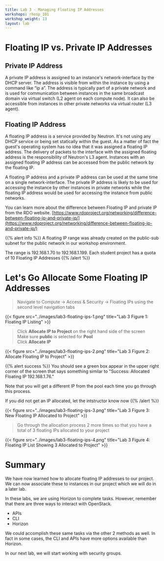 ```yaml
---
title: Lab 3 - Managing Floating IP Addresses
workshops: rhosp_101
workshop_weight: 13
layout: lab
---
```


# Floating IP vs. Private IP Addresses

## Private IP Address

A private IP address is assigned to an instance's network-interface by the DHCP server. The address is visible from within the instance by using a command like “ip a”. The address is typically part of a private network and is used for communication between instances in the same broadcast domain via virtual switch (L2 agent on each compute node). It can also be accessible from instances in other private networks via virtual router (L3 agent).

## Floating IP Address

A floating IP address is a service provided by Neutron. It's not using any DHCP service or being set statically within the guest. As a matter of fact the guest's operating system has no idea that it was assigned a floating IP address. The delivery of packets to the interface with the assigned floating address is the responsibility of Neutron's L3 agent. Instances with an assigned floating IP address can be accessed from the public network by the floating IP.

A floating IP address and a private IP address can be used at the same time on a single network-interface. The private IP address is likely to be used for accessing the instance by other instances in private networks while the floating IP address would be used for accessing the instance from public networks. 

You can learn more about the difference between Floating IP and private IP from the RDO website.
[https://www.rdoproject.org/networking/difference-between-floating-ip-and-private-ip/](https://www.rdoproject.org/networking/difference-between-floating-ip-and-private-ip/)

{{% alert info %}}
A floating IP range was already created on the public-sub subnet for the public network in our workshop environment.

The range is 192.168.1.70 to 192.168.1.199. Each student project has a quota of 10 Floating IP Addresses
{{% /alert %}}

# Let's Go Allocate Some Floating IP Addresses

> Navigate to Compute -> Access & Security -> Floating IPs using the second level navigation tabs  

{{< figure src="../images/lab3-floating-ips-1.png" title="Lab 3 Figure 1: Floating IP Listing" >}}

> Click **Allocate IP to Project** on the right hand side of the screen  
> Make sure **public** is selected for **Pool**  
> Click **Allocate IP**

{{< figure src="../images/lab3-floating-ips-2.png" title="Lab 3 Figure 2: Allocate Floating IP to Project" >}}

{{% alert success %}}
You should see a green box appear in the upper right corner of the screen that says something similar to "Success: Allocated Floating IP 192.168.1.76."

Note that you will get a different IP from the pool each time you go through this process.

If you did not get an IP allocated, let the intstructor know now
{{% /alert %}}

{{< figure src="../images/lab3-floating-ips-3.png" title="Lab 3 Figure 3: New Floating IP Allocated to Project" >}}

> Go through the allocation process 2 more times so that you have a total of 3 floating IPs allocated to your project

{{< figure src="../images/lab3-floating-ips-4.png" title="Lab 3 Figure 4: Floating IP List Showing 3 Allocated to Project" >}}

# Summary

We have now learned how to allocate floating IP addresses to our project. We can now associate these to instances in our project which we will do in a later lab.

In these labs, we are using Horizon to complete tasks. However, remember that there are three ways to interact with OpenStack.  

- APIs  
- CLI  
- Horizon

We could accomplish these same tasks via the other 2 methods as well. In fact in some cases, the CLI and APIs have more options available than Horizon.

In our next lab, we will start working with security groups.
